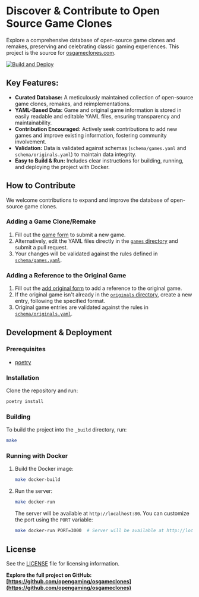 # Discover & Contribute to Open Source Game Clones

Explore a comprehensive database of open-source game clones and remakes, preserving and celebrating classic gaming experiences.  This project is the source for [osgameclones.com](https://osgameclones.com).

[![Build and Deploy](https://github.com/opengaming/osgameclones/actions/workflows/main.yml/badge.svg)](https://github.com/opengaming/osgameclones/actions/workflows/main.yml)

## Key Features:

*   **Curated Database:** A meticulously maintained collection of open-source game clones, remakes, and reimplementations.
*   **YAML-Based Data:** Game and original game information is stored in easily readable and editable YAML files, ensuring transparency and maintainability.
*   **Contribution Encouraged:**  Actively seek contributions to add new games and improve existing information, fostering community involvement.
*   **Validation:**  Data is validated against schemas (`schema/games.yaml` and `schema/originals.yaml`) to maintain data integrity.
*   **Easy to Build & Run:** Includes clear instructions for building, running, and deploying the project with Docker.

## How to Contribute

We welcome contributions to expand and improve the database of open-source game clones.

### Adding a Game Clone/Remake

1.  Fill out the [game form](https://osgameclones.com/add_game.html) to submit a new game.
2.  Alternatively, edit the YAML files directly in the [`games` directory](games/) and submit a pull request.
3.  Your changes will be validated against the rules defined in [`schema/games.yaml`](schema/games.yaml).

### Adding a Reference to the Original Game

1.  Fill out the [add original form](https://osgameclones.com/add_original.html) to add a reference to the original game.
2.  If the original game isn't already in the [`originals` directory](originals/), create a new entry, following the specified format.
3.  Original game entries are validated against the rules in [`schema/originals.yaml`](schema/originals.yaml).

## Development & Deployment

### Prerequisites

*   [poetry](https://python-poetry.org/)

### Installation

Clone the repository and run:

```bash
poetry install
```

### Building

To build the project into the `_build` directory, run:

```bash
make
```

### Running with Docker

1.  Build the Docker image:

    ```bash
    make docker-build
    ```

2.  Run the server:

    ```bash
    make docker-run
    ```

    The server will be available at `http://localhost:80`.  You can customize the port using the `PORT` variable:

    ```bash
    make docker-run PORT=3000  # Server will be available at http://localhost:3000
    ```

## License

See the [LICENSE](LICENSE) file for licensing information.

**Explore the full project on GitHub: [https://github.com/opengaming/osgameclones](https://github.com/opengaming/osgameclones)**